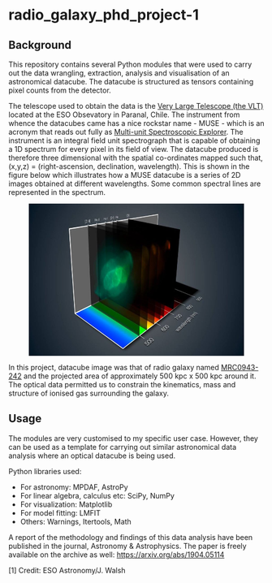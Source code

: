 # radio_galaxy_phd_project-1

## Background
This repository contains several Python modules that were used to carry out the data wrangling, extraction, analysis and visualisation of an astronomical datacube. The datacube is structured as tensors containing pixel counts from the detector. 

The telescope used to obtain the data is the <a href="https://www.eso.org/public/teles-instr/paranal-observatory/vlt/">Very Large Telescope (the VLT)</a> located at the ESO Obsevatory in Paranal, Chile. The instrument from whence the datacubes came has a nice rockstar name - MUSE - which is an acronym that reads out fully as <a href="https://www.eso.org/sci/facilities/develop/instruments/muse.html">Multi-unit Spectroscopic Explorer</a>. The instrument is an integral field unit spectrograph that is capable of obtaining a 1D spectrum for every pixel in its field of view. The datacube produced is therefore three dimensional with the spatial co-ordinates mapped such that, (x,y,z) = (right-ascension, declination, wavelength). This is shown in the figure below which illustrates how a MUSE datacube is a series of 2D images obtained at different wavelengths. Some common spectral lines are represented in the spectrum.  

<figure>
<img align="middle" src="muse_datacube.jpg" height="300x">
</figure>

In this project, datacube image was that of radio galaxy named <a href="https://ned.ipac.caltech.edu/byname?objname=MRC%200943-242&hconst=67.8&omegam=0.308&omegav=0.692&wmap=4&corr_z=1">MRC0943-242</a> and the projected area of approximately 500 kpc x 500 kpc around it. The optical data permitted us to constrain the kinematics, mass and structure of ionised gas surrounding the galaxy.


## Usage
The modules are very customised to my specific user case. However, they can be used as a template for carrying out similar astronomical data analysis where an optical datacube is being used. 

Python libraries used:
- For astronomy: MPDAF, AstroPy
- For linear algebra, calculus etc: SciPy, NumPy
- For visualization: Matplotlib
- For model fitting: LMFIT
- Others: Warnings, Itertools, Math


A report of the methodology and findings of this data analysis have been published in the journal, Astronomy & Astrophysics. The paper is freely available on the archive as well: https://arxiv.org/abs/1904.05114

[1] Credit: ESO Astronomy/J. Walsh